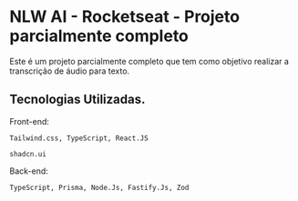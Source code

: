 
# NLW AI - Rocketseat - Projeto parcialmente completo

Este é um projeto parcialmente completo que tem como objetivo realizar a transcrição de áudio para texto. 

## Tecnologias Utilizadas.

Front-end:

    Tailwind.css, TypeScript, React.JS

    shadcn.ui

Back-end:

    TypeScript, Prisma, Node.Js, Fastify.Js, Zod
